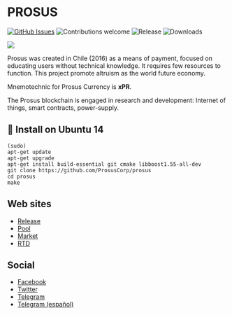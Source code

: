 
# PROSUS

[![GitHub Issues](https://img.shields.io/github/issues/ProsusCorp/prosus.svg?style=plastic)](https://github.com/ProsusCorp/prosus/issues)
![Contributions welcome](https://img.shields.io/badge/contributions-welcome-orange.svg?style=plastic)
![Release](https://img.shields.io/github/release/ProsusCorp/prosus.svg?style=plastic)
![Downloads](https://img.shields.io/github/downloads/ProsusCorp/prosus/latest/total.svg?style=plastic)

<img src="http://prosus.money/wp-content/uploads/2018/03/Prosus-header.jpg">

Prosus was created in Chile (2016) as a means of payment, focused on educating users without technical knowledge. It requires few resources to function. This project promote altruism as the world future economy.

Mnemotechnic for Prosus Currency is **xPR**.

The Prosus blockchain is engaged in research and development: Internet of things, smart contracts, power-supply.

## 💾 Install on Ubuntu 14 


```
(sudo)
apt-get update
apt-get upgrade
apt-get install build-essential git cmake libboost1.55-all-dev
git clone https://github.com/ProsusCorp/prosus
cd prosus
make
```

## Web sites
* [Release](http://prosus.money)
* [Pool](http://prosus1.bericul.com)
* [Market](https://altrui.exchange)
* [RTD](http://prosuscorp.com)

## Social
* [Facebook](https://www.facebook.com/groups/prosus.money)
* [Twitter](https://twitter.com/ProsusCorp)
* [Telegram](https://t.me/prosus_money)
* [Telegram (español)](https://t.me/prosus)

